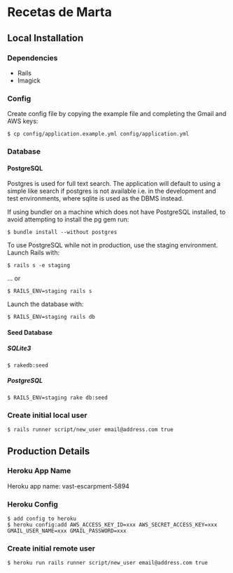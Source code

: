 Recetas de Marta
================

Local Installation
------------------

### Dependencies

* Rails
* Imagick

### Config

Create config file by copying the example file and completing
the Gmail and AWS keys:

    $ cp config/application.example.yml config/application.yml

### Database

#### PostgreSQL

Postgres is used for full text search. The application will 
default to using a simple like search if postgres is not available i.e. 
in the development and test environments, where sqlite is used 
as the DBMS instead.

If using bundler on a machine which does not have PostgreSQL 
installed, to avoid attempting to install the pg gem run:

    $ bundle install --without postgres

To use PostgreSQL while not in production, use the staging 
environment. Launch Rails with:

    $ rails s -e staging

... or

    $ RAILS_ENV=staging rails s

Launch the database with:

    $ RAILS_ENV=staging rails db

#### Seed Database

##### SQLite3

    $ rakedb:seed

##### PostgreSQL

    $ RAILS_ENV=staging rake db:seed

### Create initial local user

    $ rails runner script/new_user email@address.com true

Production Details
------------------

### Heroku App Name

Heroku app name: vast-escarpment-5894

### Heroku Config

    $ add config to heroku
    $ heroku config:add AWS_ACCESS_KEY_ID=xxx AWS_SECRET_ACCESS_KEY=xxx GMAIL_USER_NAME=xxx GMAIL_PASSWORD=xxx

### Create initial remote user

    $ heroku run rails runner script/new_user email@address.com true 